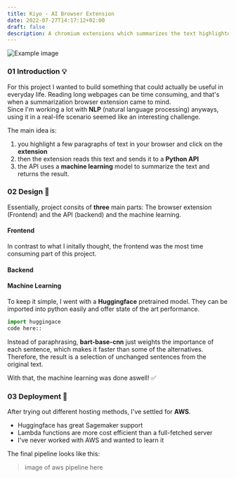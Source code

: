 ```yaml
---
title: Kiyo - AI Browser Extension
date: 2022-07-27T14:17:12+02:00
draft: false 
description: A chromium extensions which summarizes the text highlighted in your browser via AI.
---
```


![Example image](/kiyo_smug.png)


### 01 Introduction 💡
For this project I wanted to build something that could actually be useful in everyday life.
Reading long webpages can be time consuming, and that's when a summarization browser extension came to mind.  
Since I'm working a lot with **NLP** (natural language processing) anyways, using it in a real-life scenario seemed like an interesting challenge.

The main idea is:
1. you highlight a few paragraphs of text in your browser and click on the **extension**
2. then the extension reads this text and sends it to a **Python API** 
3. the API uses a **machine learning** model to summarize the text and returns the result.


### 02 Design 📝
Essentially, project consits of **three** main parts: The browser extension (Frontend) and the API (backend) and the machine learning.

#### Frontend
In contrast to what I initally thought, the frontend was the most time consuming part of this project.

#### Backend

#### Machine Learning
To keep it simple, I went with a **Huggingface** pretrained model. They can be imported into python easily and offer state of the art performance.

```py
import huggingace
code here::
```
Instead of paraphrasing, **bart-base-cnn** just weights the importance of each sentence, which makes it faster than some of the alternatives. Therefore, the result is a selection of unchanged sentences from the original text.

With that, the machine learning was done aswell! ✅

### 03 Deployment 🚀
After trying out different hosting methods, I've settled for **AWS**. 

- Huggingface has great Sagemaker support
- Lambda functions are more cost efficient than a full-fetched server
- I've never worked with AWS and wanted to learn it

The final pipeline looks like this:

> image of aws pipeline here